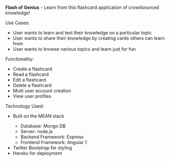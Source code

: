 <strong>Flash of Genius</strong> - Learn from this flashcard application of crowdsourced knowledge!

Use Cases:
<ul>
  <li>User wants to learn and test their knowledge on a particular topic</li>
  <li>User wants to share their knowledge by creating cards others can learn from</li>
  <li>User wants to browse various topics and learn just for fun</li>
</ul>

Functionality:
<ul>
  <li>Create a flashcard</li>
  <li>Read a flashcard</li>
  <li>Edit a flashcard</li>
  <li>Delete a flashcard</li>
  <li>Multi user account creation</li>
  <li>View user profiles</li>
</ul>

Technology Used:
<ul>
  <li>Built on the MEAN stack</li> 
    <ul>
      <li>Database: Mongo DB</li> 
      <li>Server: node.js</li>
      <li>Backend Framework: Express</li>
      <li>Frontend Framework: Angular 1</li>
    </ul>
  <li>Twitter Bootstrap for styling</li>
  <li>Heroku for deployment</li>
</ul>

